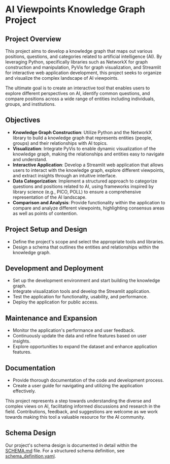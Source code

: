 # AI Viewpoints Knowledge Graph Project

## Project Overview

This project aims to develop a knowledge graph that maps out various positions, questions, and categories related to artificial intelligence (AI). By leveraging Python, specifically libraries such as NetworkX for graph construction and manipulation, PyVis for graph visualization, and Streamlit for interactive web application development, this project seeks to organize and visualize the complex landscape of AI viewpoints.

The ultimate goal is to create an interactive tool that enables users to explore different perspectives on AI, identify common questions, and compare positions across a wide range of entities including individuals, groups, and institutions.

## Objectives

- **Knowledge Graph Construction**: Utilize Python and the NetworkX library to build a knowledge graph that represents entities (people, groups) and their relationships with AI topics.
- **Visualization**: Integrate PyVis to enable dynamic visualization of the knowledge graph, making the relationships and entities easy to navigate and understand.
- **Interactive Application**: Develop a Streamlit web application that allows users to interact with the knowledge graph, explore different viewpoints, and extract insights through an intuitive interface.
- **Data Categorization**: Implement a structured approach to categorize questions and positions related to AI, using frameworks inspired by library science (e.g., PICO, POLL) to ensure a comprehensive representation of the AI landscape.
- **Comparison and Analysis**: Provide functionality within the application to compare and analyze different viewpoints, highlighting consensus areas as well as points of contention.

## Project Setup and Design

- Define the project's scope and select the appropriate tools and libraries.
- Design a schema that outlines the entities and relationships within the knowledge graph.

## Development and Deployment

- Set up the development environment and start building the knowledge graph.
- Integrate visualization tools and develop the Streamlit application.
- Test the application for functionality, usability, and performance.
- Deploy the application for public access.

## Maintenance and Expansion

- Monitor the application's performance and user feedback.
- Continuously update the data and refine features based on user insights.
- Explore opportunities to expand the dataset and enhance application features.

## Documentation

- Provide thorough documentation of the code and development process.
- Create a user guide for navigating and utilizing the application effectively.

This project represents a step towards understanding the diverse and complex views on AI, facilitating informed discussions and research in the field. Contributions, feedback, and suggestions are welcome as we work towards making this tool a valuable resource for the AI community.


 ## Schema Design

Our project's schema design is documented in detail within the [SCHEMA.md](SCHEMA.md) file. For a structured schema definition, see [schema_definition.yaml](../schema/schema_definition.yaml).
